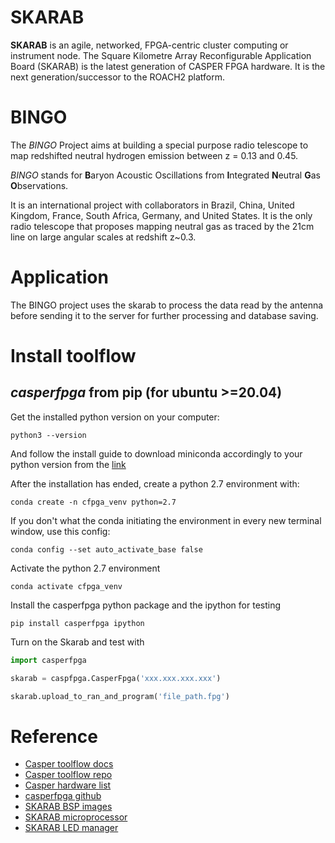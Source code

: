 # SKARAB

**SKARAB** is an agile, networked, FPGA-centric cluster computing or instrument node. The Square Kilometre Array Reconfigurable Application Board (SKARAB) is the latest generation of CASPER FPGA hardware. It is the next generation/successor to the ROACH2 platform.

# BINGO

The *BINGO* Project aims at building a special purpose radio telescope to map redshifted neutral hydrogen emission between z = 0.13 and 0.45.

*BINGO* stands for **B**aryon Acoustic Oscillations from **I**ntegrated **N**eutral **G**as **O**bservations.

It is an international project with collaborators in Brazil, China, United Kingdom, France, South Africa, Germany, and United States. It is the only radio telescope that proposes mapping neutral gas as traced by the 21cm line on large angular scales at redshift z~0.3.

# Application

The BINGO project uses the skarab to process the data read by the antenna before sending it to the server for further processing and database saving. 

# Install toolflow

## *casperfpga* from pip (for ubuntu >=20.04)

Get the installed python version on your computer:

    python3 --version

And follow the install guide to download miniconda accordingly to your python version from the [link](https://docs.conda.io/en/latest/miniconda.html)

After the installation has ended, create a python 2.7 environment with:

    conda create -n cfpga_venv python=2.7

If you don't what the conda initiating the environment in every new terminal window, use this config:

    conda config --set auto_activate_base false

Activate the python 2.7 environment

    conda activate cfpga_venv

Install the casperfpga python package and the ipython for testing

    pip install casperfpga ipython

Turn on the Skarab and test with

```python
import casperfpga

skarab = caspfpga.CasperFpga('xxx.xxx.xxx.xxx')

skarab.upload_to_ran_and_program('file_path.fpg')
```

# Reference

* [Casper toolflow docs](https://casper-toolflow.readthedocs.io/en/latest/index.html)
* [Casper toolflow repo](https://github.com/casper-astro/mlib_devel)
* [Casper hardware list](https://github.com/casper-astro/casper-hardware)
* [casperfpga github](https://github.com/ska-sa/casperfpga)
* [SKARAB BSP images](https://github.com/ska-sa/skarab_bsp_images)
* [SKARAB microprocessor](https://github.com/ska-sa/skarab_microblaze_software)
* [SKARAB LED manager](/SKARAB_LED_Manager.pdf)